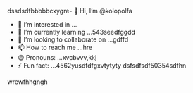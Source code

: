 dssdsdfbbbbbcxygre- 👋 Hi, I’m @kolopolfa
- 👀 I’m interested in ...
- 🌱 I’m currently learning ...543seedfggdd
- 💞️ I’m looking to collaborate on ...gdffd
- 📫 How to reach me ...hre
- 😄 Pronouns: ...xvcbvvv,kkj
- ⚡ Fun fact: ...4562yusdfdfgxvtytyty
dsfsdfsdf50354sdfhn
<!---bvfv15sddsj,kj,k
kolopolfa/kolopolfa is a ✨ special ✨ repository bdsrwefecause its `README.md` (this file) appears on your GitHub profile.564552
You can click the Preview link to take a look at your changes.543hnjmmjjmkui36363
--->
wrewfhhgngh
